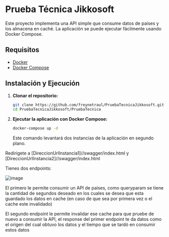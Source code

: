 # Prueba Técnica Jikkosoft

Este proyecto implementa una API simple que consume datos de países y los almacena en caché.  La aplicación se puede ejecutar fácilmente usando Docker Compose.

## Requisitos

*   [Docker](https://www.docker.com/)
*   [Docker Compose](https://docs.docker.com/compose/)

## Instalación y Ejecución

1.  **Clonar el repositorio:**

    ```bash
    git clone https://github.com/freynetraul/PruebaTecnicaJikkosoft.git
    cd PruebaTecnicaJikkosoft/PruebaTecnica
    ```

2.  **Ejecutar la aplicación con Docker Compose:**

    ```bash
    docker-compose up -d
    ```

    Este comando levantará dos instancias de la aplicación en segundo plano.

Redirigete a [DireccionUrlInstancia1]//swagger/index.html
y [DireccionUrlInstancia2]//swagger/index.html

Tienes dos endpoints:

![image](https://github.com/user-attachments/assets/7a0b276d-6c42-4b9a-ae75-7807a20a3b92)

El primero le permite consumir un API de paises, como queryparam se tiene la cantidad de segundos deseado en los cuales se desea que esta guardado los datos en cache (en caso de que sea por primera vez o el cache este invalidado)

El segundo endpoint le permite invalidar ese cache para que pruebe de nuevo a consumir la API, el response del primer endpoint te da datos como el origen del cual obtuvo los datos y el tiempo que se tardó en consumir estos datos

  
